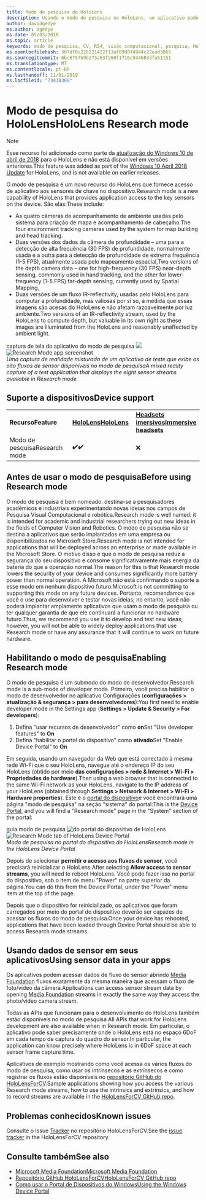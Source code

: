 ```yaml
---
title: Modo de pesquisa do HoloLens
description: Usando o modo de pesquisa no HoloLens, um aplicativo pode acessar fluxos de sensor de dispositivo de chave (profundidade, acompanhamento de ambiente e IR-reflectivity).
author: davidgedye
ms.author: dgedye
ms.date: 05/03/2018
ms.topic: article
keywords: modo de pesquisa, CV, RS4, visão computacional, pesquisa, HoloLens
ms.openlocfilehash: 307df0c226221422f13af09d8f4944c22ead3865
ms.sourcegitcommit: 6bc6757b9b273a63f260f1716c944603dfa51151
ms.translationtype: MT
ms.contentlocale: pt-BR
ms.lasthandoff: 11/01/2019
ms.locfileid: "73438309"
---
```

# <a name="hololens-research-mode"></a><span data-ttu-id="15822-104">Modo de pesquisa do HoloLens</span><span class="sxs-lookup"><span data-stu-id="15822-104">HoloLens Research mode</span></span>

> [!NOTE]
> <span data-ttu-id="15822-105">Esse recurso foi adicionado como parte da [atualização do Windows 10 de abril de 2018](release-notes-april-2018.md) para o HoloLens e não está disponível em versões anteriores.</span><span class="sxs-lookup"><span data-stu-id="15822-105">This feature was added as part of the [Windows 10 April 2018 Update](release-notes-april-2018.md) for HoloLens, and is not available on earlier releases.</span></span>

<span data-ttu-id="15822-106">O modo de pesquisa é um novo recurso do HoloLens que fornece acesso de aplicativo aos sensores de chave no dispositivo.</span><span class="sxs-lookup"><span data-stu-id="15822-106">Research mode is a new capability of HoloLens that provides application access to the key sensors on the device.</span></span> <span data-ttu-id="15822-107">São elas:</span><span class="sxs-lookup"><span data-stu-id="15822-107">These include:</span></span>
- <span data-ttu-id="15822-108">As quatro câmeras de acompanhamento de ambiente usadas pelo sistema para criação de mapa e acompanhamento de cabeçalho.</span><span class="sxs-lookup"><span data-stu-id="15822-108">The four environment tracking cameras used by the system for map building and head tracking.</span></span>
- <span data-ttu-id="15822-109">Duas versões dos dados da câmera de profundidade – uma para a detecção de alta frequência (30 FPS) de profundidade, normalmente usada e a outra para a detecção de profundidade de extrema frequência (1-5 FPS), atualmente usada pelo mapeamento espacial,</span><span class="sxs-lookup"><span data-stu-id="15822-109">Two versions of the depth camera data – one for high-frequency (30 FPS) near-depth sensing, commonly used in hand tracking, and the other for lower-frequency (1-5 FPS) far-depth sensing, currently used by Spatial Mapping,</span></span>
- <span data-ttu-id="15822-110">Duas versões de um fluxo IR-reflectivity, usadas pelo HoloLens para computar a profundidade, mas valiosas por si só, à medida que essas imagens são acesas do HoloLens e não afetam razoavelmente por luz ambiente.</span><span class="sxs-lookup"><span data-stu-id="15822-110">Two versions of an IR-reflectivity stream, used by the HoloLens to compute depth, but valuable in its own right as these images are illuminated from the HoloLens and reasonably unaffected by ambient light.</span></span>

<span data-ttu-id="15822-111">captura de tela do aplicativo do modo de pesquisa ![](images/sensor-stream-viewer.jpg)</span><span class="sxs-lookup"><span data-stu-id="15822-111">![Research Mode app screenshot](images/sensor-stream-viewer.jpg)</span></span><br>
<span data-ttu-id="15822-112">*Uma captura de realidade misturada de um aplicativo de teste que exibe os oito fluxos de sensor disponíveis no modo de pesquisa*</span><span class="sxs-lookup"><span data-stu-id="15822-112">*A mixed reality capture of a test application that displays the eight sensor streams available in Research mode*</span></span>

## <a name="device-support"></a><span data-ttu-id="15822-113">Suporte a dispositivos</span><span class="sxs-lookup"><span data-stu-id="15822-113">Device support</span></span>

<table>
    <colgroup>
    <col width="33%" />
    <col width="33%" />
    <col width="33%" />
    </colgroup>
    <tr>
        <td><span data-ttu-id="15822-114"><strong>Recurso</strong></span><span class="sxs-lookup"><span data-stu-id="15822-114"><strong>Feature</strong></span></span></td>
        <td><span data-ttu-id="15822-115"><a href="hololens-hardware-details.md"><strong>HoloLens</strong></a></span><span class="sxs-lookup"><span data-stu-id="15822-115"><a href="hololens-hardware-details.md"><strong>HoloLens</strong></a></span></span></td>
        <td><span data-ttu-id="15822-116"><a href="immersive-headset-hardware-details.md"><strong>Headsets imersivos</strong></a></span><span class="sxs-lookup"><span data-stu-id="15822-116"><a href="immersive-headset-hardware-details.md"><strong>Immersive headsets</strong></a></span></span></td>
    </tr>
     <tr>
        <td><span data-ttu-id="15822-117">Modo de pesquisa</span><span class="sxs-lookup"><span data-stu-id="15822-117">Research mode</span></span></td>
        <td><span data-ttu-id="15822-118">✔️</span><span class="sxs-lookup"><span data-stu-id="15822-118">✔️</span></span></td>
        <td>❌</td>
    </tr>
</table>

## <a name="before-using-research-mode"></a><span data-ttu-id="15822-119">Antes de usar o modo de pesquisa</span><span class="sxs-lookup"><span data-stu-id="15822-119">Before using Research mode</span></span>

<span data-ttu-id="15822-120">O modo de pesquisa é bem nomeado: destina-se a pesquisadores acadêmicos e industriais experimentando novas ideias nos campos de Pesquisa Visual Computacional e robótica.</span><span class="sxs-lookup"><span data-stu-id="15822-120">Research mode is well named: it is intended for academic and industrial researchers trying out new ideas in the fields of Computer Vision and Robotics.</span></span>  <span data-ttu-id="15822-121">O modo de pesquisa não se destina a aplicativos que serão implantados em uma empresa ou disponibilizados no Microsoft Store.</span><span class="sxs-lookup"><span data-stu-id="15822-121">Research mode is not intended for applications that will be deployed across an enterprise or made available in the Microsoft Store.</span></span> <span data-ttu-id="15822-122">O motivo disso é que o modo de pesquisa reduz a segurança do seu dispositivo e consome significativamente mais energia da bateria do que a operação normal.</span><span class="sxs-lookup"><span data-stu-id="15822-122">The reason for this is that Research mode lowers the security of your device and consumes significantly more battery power than normal operation.</span></span> <span data-ttu-id="15822-123">A Microsoft não está confirmando o suporte a esse modo em nenhum dispositivo futuro.</span><span class="sxs-lookup"><span data-stu-id="15822-123">Microsoft is not committing to supporting this mode on any future devices.</span></span> <span data-ttu-id="15822-124">Portanto, recomendamos que você o use para desenvolver e testar novas ideias; no entanto, você não poderá implantar amplamente aplicativos que usam o modo de pesquisa ou ter qualquer garantia de que ele continuará a funcionar no hardware futuro.</span><span class="sxs-lookup"><span data-stu-id="15822-124">Thus, we recommend you use it to develop and test new ideas; however, you will not be able to widely deploy applications that use Research mode or have any assurance that it will continue to work on future hardware.</span></span>

## <a name="enabling-research-mode"></a><span data-ttu-id="15822-125">Habilitando o modo de pesquisa</span><span class="sxs-lookup"><span data-stu-id="15822-125">Enabling Research mode</span></span>

<span data-ttu-id="15822-126">O modo de pesquisa é um submodo do modo de desenvolvedor.</span><span class="sxs-lookup"><span data-stu-id="15822-126">Research mode is a sub-mode of developer mode.</span></span> <span data-ttu-id="15822-127">Primeiro, você precisa habilitar o modo de desenvolvedor no aplicativo Configurações (**configurações > atualização & segurança > para desenvolvedores**):</span><span class="sxs-lookup"><span data-stu-id="15822-127">You first need to enable developer mode in the Settings app (**Settings > Update & Security > For developers**):</span></span>

1. <span data-ttu-id="15822-128">Defina "usar recursos de desenvolvedor" como **on**</span><span class="sxs-lookup"><span data-stu-id="15822-128">Set "Use developer features" to **On**</span></span>
2. <span data-ttu-id="15822-129">Defina "habilitar o portal do dispositivo" como **ativado**</span><span class="sxs-lookup"><span data-stu-id="15822-129">Set "Enable Device Portal" to **On**</span></span>

<span data-ttu-id="15822-130">Em seguida, usando um navegador da Web que está conectado à mesma rede Wi-Fi que o seu HoloLens, navegue até o endereço IP do seu HoloLens (obtido por meio **das configurações > rede & Internet > Wi-Fi > Propriedades de hardware**).</span><span class="sxs-lookup"><span data-stu-id="15822-130">Then using a web browser that is connected to the same Wi-Fi network as your HoloLens, navigate to the IP address of your HoloLens (obtained through **Settings > Network & Internet > Wi-Fi > Hardware properties**).</span></span> <span data-ttu-id="15822-131">Este é o [portal do dispositivo](using-the-windows-device-portal.md)e você encontrará uma página "modo de pesquisa" na seção "sistema" do portal:</span><span class="sxs-lookup"><span data-stu-id="15822-131">This is the [Device Portal](using-the-windows-device-portal.md), and you will find a "Research mode" page in the "System" section of the portal:</span></span>

<span data-ttu-id="15822-132">guia modo de pesquisa ![do portal do dispositivo de HoloLens](images/ResearchModeDevPortal.png)</span><span class="sxs-lookup"><span data-stu-id="15822-132">![Research Mode tab of HoloLens Device Portal](images/ResearchModeDevPortal.png)</span></span><br>
<span data-ttu-id="15822-133">*Modo de pesquisa no portal do dispositivo do HoloLens*</span><span class="sxs-lookup"><span data-stu-id="15822-133">*Research mode in the HoloLens Device Portal*</span></span>

<span data-ttu-id="15822-134">Depois de selecionar **permitir o acesso aos fluxos de sensor**, você precisará reinicializar o HoloLens.</span><span class="sxs-lookup"><span data-stu-id="15822-134">After selecting **Allow access to sensor streams**, you will need to reboot HoloLens.</span></span> <span data-ttu-id="15822-135">Você pode fazer isso no portal do dispositivo, sob o item de menu "Power" na parte superior da página.</span><span class="sxs-lookup"><span data-stu-id="15822-135">You can do this from the Device Portal, under the "Power" menu item at the top of the page.</span></span>

<span data-ttu-id="15822-136">Depois que o dispositivo for reinicializado, os aplicativos que foram carregados por meio do portal do dispositivo deverão ser capazes de acessar os fluxos do modo de pesquisa.</span><span class="sxs-lookup"><span data-stu-id="15822-136">Once your device has rebooted, applications that have been loaded through Device Portal should be able to access Research mode streams.</span></span>

## <a name="using-sensor-data-in-your-apps"></a><span data-ttu-id="15822-137">Usando dados de sensor em seus aplicativos</span><span class="sxs-lookup"><span data-stu-id="15822-137">Using sensor data in your apps</span></span>

<span data-ttu-id="15822-138">Os aplicativos podem acessar dados de fluxo do sensor abrindo [Media Foundation](https://msdn.microsoft.com/library/windows/desktop/ms694197) fluxos exatamente da mesma maneira que acessam o fluxo de foto/vídeo da câmera.</span><span class="sxs-lookup"><span data-stu-id="15822-138">Applications can access sensor stream data by opening [Media Foundation](https://msdn.microsoft.com/library/windows/desktop/ms694197) streams in exactly the same way they access the photo/video camera stream.</span></span> 

<span data-ttu-id="15822-139">Todas as APIs que funcionam para o desenvolvimento do HoloLens também estão disponíveis no modo de pesquisa.</span><span class="sxs-lookup"><span data-stu-id="15822-139">All APIs that work for HoloLens development are also available when in Research mode.</span></span> <span data-ttu-id="15822-140">Em particular, o aplicativo pode saber precisamente onde o HoloLens está no espaço 6DoF em cada tempo de captura do quadro do sensor.</span><span class="sxs-lookup"><span data-stu-id="15822-140">In particular, the application can know precisely where HoloLens is in 6DoF space at each sensor frame capture time.</span></span>

<span data-ttu-id="15822-141">Aplicativos de exemplo mostrando como você acessa os vários fluxos do modo de pesquisa, como usar os intrínsecos e as extrínsecos e como registrar os fluxos estão disponíveis no [repositório GitHub do HoloLensForCV](https://github.com/Microsoft/HoloLensForCV).</span><span class="sxs-lookup"><span data-stu-id="15822-141">Sample applications showing how you access the various Research mode streams, how to use the intrinsics and extrinsics, and how to record streams are available in the [HoloLensForCV GitHub repo](https://github.com/Microsoft/HoloLensForCV).</span></span>

## <a name="known-issues"></a><span data-ttu-id="15822-142">Problemas conhecidos</span><span class="sxs-lookup"><span data-stu-id="15822-142">Known issues</span></span>

<span data-ttu-id="15822-143">Consulte o Issue [Tracker](https://github.com/Microsoft/HololensForCV/issues) no repositório HoloLensForCV.</span><span class="sxs-lookup"><span data-stu-id="15822-143">See the [issue tracker](https://github.com/Microsoft/HololensForCV/issues) in the HoloLensForCV repository.</span></span>

## <a name="see-also"></a><span data-ttu-id="15822-144">Consulte também</span><span class="sxs-lookup"><span data-stu-id="15822-144">See also</span></span>

* [<span data-ttu-id="15822-145">Microsoft Media Foundation</span><span class="sxs-lookup"><span data-stu-id="15822-145">Microsoft Media Foundation</span></span>](https://msdn.microsoft.com/library/windows/desktop/ms694197)
* [<span data-ttu-id="15822-146">Repositório GitHub HoloLensForCV</span><span class="sxs-lookup"><span data-stu-id="15822-146">HoloLensForCV GitHub repo</span></span>](https://github.com/Microsoft/HoloLensForCV)
* [<span data-ttu-id="15822-147">Como usar o Portal de Dispositivos do Windows</span><span class="sxs-lookup"><span data-stu-id="15822-147">Using the Windows Device Portal</span></span>](using-the-windows-device-portal.md)
